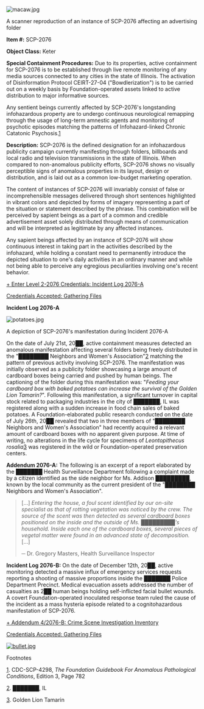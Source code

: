 ![macaw.jpg](http://scp-wiki.wdfiles.com/local--files/scp-2076/macaw.jpg)

A scanner reproduction of an instance of SCP-2076 affecting an advertising folder

**Item #:** SCP-2076

**Object Class:** Keter

**Special Containment Procedures:** Due to its properties, active containment for SCP-2076 is to be established through live remote monitoring of any media sources connected to any cities in the state of Illinois. The activation of Disinformation Protocol CEIRT-27-04 ("Bowdlerization") is to be carried out on a weekly basis by Foundation-operated assets linked to active distribution to major informative sources.

Any sentient beings currently affected by SCP-2076's longstanding infohazardous property are to undergo continuous neurological remapping through the usage of long-term amnestic agents and monitoring of psychotic episodes matching the patterns of Infohazard-linked Chronic Catatonic Psychosis.[1](javascript:;)

**Description:** SCP-2076 is the defined designation for an infohazardous publicity campaign currently manifesting through folders, billboards and local radio and television transmissions in the state of Illinois. When compared to non-anomalous publicity efforts, SCP-2076 shows no visually perceptible signs of anomalous properties in its layout, design or distribution, and is laid out as a common low-budget marketing operation.

The content of instances of SCP-2076 will invariably consist of false or incomprehensible messages delivered through short sentences highlighted in vibrant colors and depicted by forms of imagery representing a part of the situation or statement described by the phrase. This combination will be perceived by sapient beings as a part of a common and credible advertisement asset solely distributed through means of communication and will be interpreted as legitimate by any affected instances.

Any sapient beings affected by an instance of SCP-2076 will show continuous interest in taking part in the activities described by the infohazard, while holding a constant need to permanently introduce the depicted situation to one's daily activities in an ordinary manner and while not being able to perceive any egregious peculiarities involving one's recent behavior.

[+ Enter Level 2-2076 Credentials: Incident Log 2076-A](javascript:;)

[Credentials Accepted: Gathering Files](javascript:;)

**Incident Log 2076-A**

![potatoes.jpg](http://scp-wiki.wdfiles.com/local--files/scp-2076/potatoes.jpg)

A depiction of SCP-2076's manifestation during Incident 2076-A

On the date of July 21st, 20██, active containment measures detected an anomalous manifestation affecting several folders being freely distributed in the "████████ Neighbors and Women's Association"[2](javascript:;) matching the pattern of previous activity involving SCP-2076. The manifestation was initially observed as a publicity folder showcasing a large amount of cardboard boxes being carried and pushed by human beings. The captioning of the folder during this manifestation was: "_Feeding your cardboard box with baked potatoes can increase the survival of the Golden Lion Tamarin?_". Following this manifestation, a significant turnover in capital stock related to packaging industries in the city of ███████, IL was registered along with a sudden increase in food chain sales of baked potatoes. A Foundation-elaborated public research conducted on the date of July 26th, 20██ revealed that two in three members of "████████ Neighbors and Women's Association" had recently acquired a relevant amount of cardboard boxes with no apparent given purpose. At time of writing, no alterations in the life cycle for specimens of _Leontopithecus rosalia_[3](javascript:;) was registered in the wild or Foundation-operated preservation centers.  
  
  
**Addendum 2076-A:** The following is an excerpt of a report elaborated by the ███████ Health Surveillance Department following a complaint made by a citizen identified as the side neighbor for Ms. Addison █████████, known by the local community as the current president of the "████████ Neighbors and Women's Association".

> \[…\] _Entering the house, a foul scent identified by our on-site specialist as that of rotting vegetation was noticed by the crew. The source of the scent was then detected as several cardboard boxes positioned on the inside and the outside of Ms. █████████'s household. Inside each one of the cardboard boxes, several pieces of vegetal matter were found in an advanced state of decomposition._ \[…\]  
> 
> ─ Dr. Gregory Masters, Health Surveillance Inspector

**Incident Log 2076-B:** On the date of December 12th, 20██, active monitoring detected a massive influx of emergency services requests reporting a shooting of massive proportions inside the ███████ Police Department Precinct. Medical evacuation assets addressed the number of casualties as 2██ human beings holding self-inflicted facial bullet wounds. A covert Foundation-operated inoculated response team ruled the cause of the incident as a mass hysteria episode related to a cognitohazardous manifestation of SCP-2076.

[+ Addendum 4/2076-B: Crime Scene Investigation Inventory](javascript:;)

[Credentials Accepted: Gathering Files](javascript:;)

[![bullet.jpg](http://scp-wiki.wdfiles.com/local--resized-images/scp-2076/bullet.jpg/medium.jpg)](http://scp-wiki.wdfiles.com/local--files/scp-2076/bullet.jpg)

Footnotes

[1](javascript:;). CDC-SCP-4298, _The Foundation Guidebook For Anomalous Pathological Conditions_, Edition 3, Page 782

[2](javascript:;). ███████, IL

[3](javascript:;). Golden Lion Tamarin